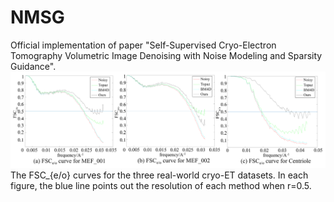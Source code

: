 # NMSG
Official implementation of paper "Self-Supervised Cryo-Electron Tomography Volumetric Image Denoising with Noise Modeling and Sparsity Guidance".<br>
![FSCe/o curve](./Figure8.png)
<br>
The FSC_{e/o} curves for the three real-world cryo-ET datasets. In each figure, the blue line points out the resolution of each method when r=0.5.
